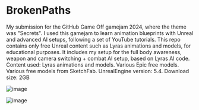 # BrokenPaths

My submission for the GitHub Game Off gamejam 2024, where the theme was "Secrets". I used this gamejam to learn animation blueprints with Unreal and advanced AI setups, following a set of YouTube tutorials. This repo contains only free Unreal content such as Lyras animations and models, for educational purposes. It includes my setup for the full body awareness, weapon and camera switching + combat AI setup, based on Lyras AI code. Content used: Lyras animations and models. Various Epic free models. Various free models from SketchFab. UnrealEngine version: 5.4. Download size: 2GB


![image](https://github.com/user-attachments/assets/41d79667-dcbd-4101-90f5-a2078699ae49)


![image](https://github.com/user-attachments/assets/754edbca-293d-4cc5-89f5-171f9e1f2b57)

